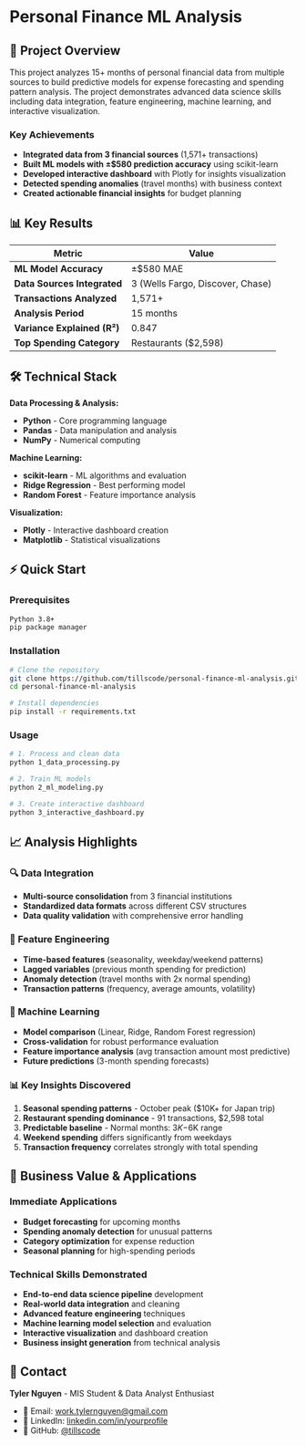 # Personal Finance ML Analysis

## 🎯 Project Overview

This project analyzes 15+ months of personal financial data from multiple sources to build predictive models for expense forecasting and spending pattern analysis. The project demonstrates advanced data science skills including data integration, feature engineering, machine learning, and interactive visualization.

### Key Achievements
- **Integrated data from 3 financial sources** (1,571+ transactions)
- **Built ML models with ±$580 prediction accuracy** using scikit-learn
- **Developed interactive dashboard** with Plotly for insights visualization
- **Detected spending anomalies** (travel months) with business context
- **Created actionable financial insights** for budget planning

## 📊 Key Results

| Metric | Value |
|--------|-------|
| **ML Model Accuracy** | ±$580 MAE |
| **Data Sources Integrated** | 3 (Wells Fargo, Discover, Chase) |
| **Transactions Analyzed** | 1,571+ |
| **Analysis Period** | 15 months |
| **Variance Explained (R²)** | 0.847 |
| **Top Spending Category** | Restaurants ($2,598) |

## 🛠️ Technical Stack

**Data Processing & Analysis:**
- **Python** - Core programming language
- **Pandas** - Data manipulation and analysis
- **NumPy** - Numerical computing

**Machine Learning:**
- **scikit-learn** - ML algorithms and evaluation
- **Ridge Regression** - Best performing model
- **Random Forest** - Feature importance analysis

**Visualization:**
- **Plotly** - Interactive dashboard creation
- **Matplotlib** - Statistical visualizations

## ⚡ Quick Start

### Prerequisites
```bash
Python 3.8+
pip package manager
```

### Installation
```bash
# Clone the repository
git clone https://github.com/tillscode/personal-finance-ml-analysis.git
cd personal-finance-ml-analysis

# Install dependencies
pip install -r requirements.txt
```

### Usage
```bash
# 1. Process and clean data
python 1_data_processing.py

# 2. Train ML models
python 2_ml_modeling.py

# 3. Create interactive dashboard
python 3_interactive_dashboard.py
```

## 📈 Analysis Highlights

### 🔍 Data Integration
- **Multi-source consolidation** from 3 financial institutions
- **Standardized data formats** across different CSV structures
- **Data quality validation** with comprehensive error handling

### 🧠 Feature Engineering
- **Time-based features** (seasonality, weekday/weekend patterns)
- **Lagged variables** (previous month spending for prediction)
- **Anomaly detection** (travel months with 2x normal spending)
- **Transaction patterns** (frequency, average amounts, volatility)

### 🎯 Machine Learning
- **Model comparison** (Linear, Ridge, Random Forest regression)
- **Cross-validation** for robust performance evaluation
- **Feature importance analysis** (avg transaction amount most predictive)
- **Future predictions** (3-month spending forecasts)

### 📊 Key Insights Discovered
1. **Seasonal spending patterns** - October peak ($10K+ for Japan trip)
2. **Restaurant spending dominance** - 91 transactions, $2,598 total
3. **Predictable baseline** - Normal months: $3K-$6K range
4. **Weekend spending** differs significantly from weekdays
5. **Transaction frequency** correlates strongly with total spending

## 💼 Business Value & Applications

### Immediate Applications
- **Budget forecasting** for upcoming months
- **Spending anomaly detection** for unusual patterns
- **Category optimization** for expense reduction
- **Seasonal planning** for high-spending periods

### Technical Skills Demonstrated
- **End-to-end data science pipeline** development
- **Real-world data integration** and cleaning
- **Advanced feature engineering** techniques
- **Machine learning model selection** and evaluation
- **Interactive visualization** and dashboard creation
- **Business insight generation** from technical analysis

## 📧 Contact

**Tyler Nguyen** - MIS Student & Data Analyst Enthusiast

- 📧 Email: work.tylernguyen@gmail.com
- 💼 LinkedIn: [linkedin.com/in/yourprofile](https://www.linkedin.com/in/nguyen-tyler/)
- 📱 GitHub: [@tillscode](https://github.com/tillscode)

